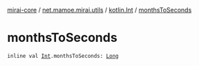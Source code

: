 [mirai-core](../../index.md) / [net.mamoe.mirai.utils](../index.md) / [kotlin.Int](index.md) / [monthsToSeconds](./months-to-seconds.md)

# monthsToSeconds

`inline val `[`Int`](https://kotlinlang.org/api/latest/jvm/stdlib/kotlin/-int/index.html)`.monthsToSeconds: `[`Long`](https://kotlinlang.org/api/latest/jvm/stdlib/kotlin/-long/index.html)